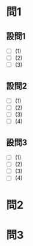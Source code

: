 # 問1
## 設問1
- [ ] (1)
- [ ] (2)
- [ ] (3)
## 設問2
- [ ] (1)
- [ ] (2)
- [ ] (3)
- [ ] (4)
## 設問3
- [ ] (1)
- [ ] (2)
- [ ] (3)
- [ ] (4)
# 問2
# 問3